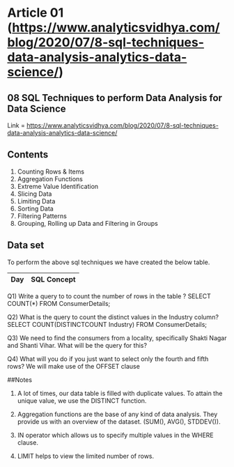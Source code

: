 # Article 01 (https://www.analyticsvidhya.com/blog/2020/07/8-sql-techniques-data-analysis-analytics-data-science/)

## 08 SQL Techniques to perform Data Analysis for Data Science

Link = https://www.analyticsvidhya.com/blog/2020/07/8-sql-techniques-data-analysis-analytics-data-science/

## Contents
01. Counting Rows & Items
02. Aggregation Functions
03. Extreme Value Identification
04. Slicing Data
05. Limiting Data
06. Sorting Data
07. Filtering Patterns
08. Grouping, Rolling up Data and Filtering in Groups

## Data set
To perform the above sql techniques we have created the below table.

| Day | SQL Concept |
|---------|---------------|



Q1) Write a query to to count the number of rows in the table ?
SELECT COUNT(*) FROM ConsumerDetails;

Q2) What is the query to count the distinct values in the Industry column?
SELECT COUNT(DISTINCTCOUNT Industry) FROM ConsumerDetails;

Q3) We need to find the consumers from a locality, specifically Shakti Nagar and Shanti Vihar. What will be the query for this?

Q4) What will you do if you just want to select only the fourth and fifth rows?
We will make use of the OFFSET clause


##Notes
01. A lot of times, our data table is filled with duplicate values. To attain the unique value, we use the DISTINCT function.

02. Aggregation functions are the base of any kind of data analysis. They provide us with an overview of the dataset. (SUM(), AVG(), STDDEV()).

03. IN operator which allows us to specify multiple values in the WHERE clause.

04. LIMIT helps to view the limited number of rows.







